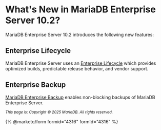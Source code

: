 # What's New in MariaDB Enterprise Server 10.2?

MariaDB Enterprise Server 10.2 introduces the following new features:

## Enterprise Lifecycle

MariaDB Enterprise Server uses an [Enterprise Lifecycle](../../enterprise-server-lifecycle.md) which provides optimized builds, predictable release behavior, and vendor support.

## Enterprise Backup

[MariaDB Enterprise Backup](broken-reference) enables non-blocking backups of MariaDB Enterprise Server.

<sub>_This page is: Copyright © 2025 MariaDB. All rights reserved._</sub>

{% @marketo/form formid="4316" formId="4316" %}
